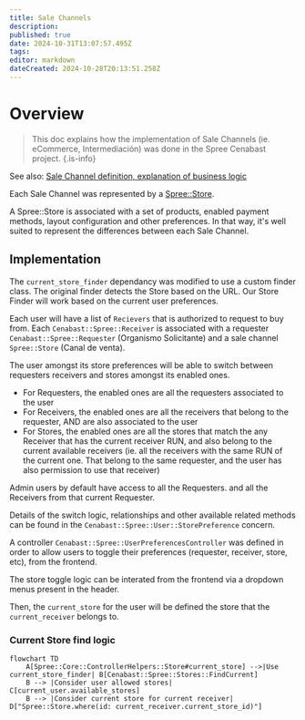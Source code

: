 ```yaml
---
title: Sale Channels
description: 
published: true
date: 2024-10-31T13:07:57.495Z
tags: 
editor: markdown
dateCreated: 2024-10-28T20:13:51.258Z
---
```


# Overview


> This doc explains how the implementation of Sale Channels (ie. eCommerce, Intermediación) was done in the Spree Cenabast project.
{.is-info}


See also: [Sale Channel definition, explanation of business logic](/cenabast-tienda/docs/Store%20Project/functionalities/channels)

Each Sale Channel was represented by a [Spree::Store](https://dev-docs.spreecommerce.org/internals/stores).

A Spree::Store is associated with a set of products, enabled payment methods, layout configuration and other preferences.
In that way, it's well suited to represent the differences between each Sale Channel.

## Implementation

The `current_store_finder` dependancy was modified to use a custom finder class. The original finder detects the Store based on the URL. Our Store Finder will work based on the current user preferences.

Each user will have a list of `Recievers` that is authorized to request to buy from. Each `Cenabast::Spree::Receiver` is associated with a requester `Cenabast::Spree::Requester` (Organismo Solicitante) and a sale channel `Spree::Store` (Canal de venta).

The user amongst its store preferences will be able to switch between requesters receivers and stores amongst its enabled ones.

* For Requesters, the enabled ones are all the requesters associated to the user
* For Receivers, the enabled ones are all the receivers that belong to the requester, AND are also associated to the user
* For Stores, the enabled ones are all the stores that match the any Receiver that has the current receiver RUN, and also belong to the current available receivers (ie. all the receivers with the same RUN of the current one. That belong to the same requester, and the user has also permission to use that receiver)

Admin users by default have access to all the Requesters. and all the Receivers from that current Requester.

Details of the switch logic, relationships and other available related methods can be found in the `Cenabast::Spree::User::StorePreference` concern.

A controller `Cenabast::Spree::UserPreferencesController` was defined in order to allow users to toggle their preferences (requester, receiver, store, etc), from the frontend.

The store toggle logic can be interated from the frontend via a dropdown menus present in the header.

Then, the `current_store` for the user will be defined the store that the `current_receiver` belongs to.

### Current Store find logic

```mermaid
flowchart TD
    A[Spree::Core::ControllerHelpers::Store#current_store] -->|Use current_store_finder| B[Cenabast::Spree::Stores::FindCurrent]
    B --> |Consider user allowed stores| C[current_user.available_stores]
    B --> |Consider current store for current receiver| D["Spree::Store.where(id: current_receiver.current_store_id)"]
```
